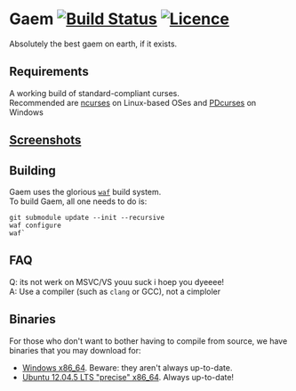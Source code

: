 # Gaem [![Build Status](https://travis-ci.org/skorezore/gaem.svg?branch=master)](https://travis-ci.org/skorezore/gaem) [![Licence](https://img.shields.io/badge/license-MIT-blue.svg?style=flat)](LICENSE)
Absolutely the best gaem on earth, if it exists.

## Requirements
A working build of standard-compliant curses.<br />
Recommended are [ncurses](http://bfy.tw/xfD) on Linux-based OSes and [PDcurses](http://bfy.tw/xfM) on Windows

## [Screenshots](http://imgur.com/a/AHjud)

## Building
Gaem uses the glorious [`waf`](https://github.com/waf-project/waf) build system.<br />
To build Gaem, all one needs to do is:
```shell
git submodule update --init --recursive
waf configure
waf`
```

## FAQ
Q: its not werk on MSVC/VS youu suck i hoep you dyeeee!  
A: Use a compiler (such as `clang` or GCC), not a cimploler

## Binaries
For those who don't want to bother having to compile from source, we have binaries that you may download for:
 * [Windows x86_64](https://www.dropbox.com/s/rqftmlpp3ez3hig/Gaem.exe?dl=1). Beware: they aren't always up-to-date.
 * [Ubuntu 12.04.5 LTS "precise" x86_64](https://www.dropbox.com/sh/3v8wry9vsocgcrc/AADseRZlthoGgK4ZXdvjgfvQa?dl=0). Always up-to-date!
